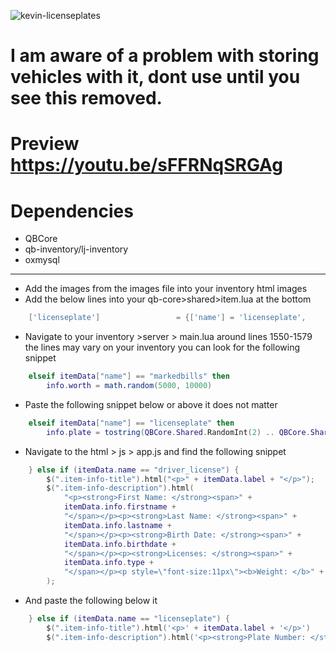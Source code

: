 ![kevin-licenseplates](https://user-images.githubusercontent.com/89563654/196052842-b97193b0-6f25-44c9-88ca-9866a017c6ae.jpg)

# I am aware of a problem with storing vehicles with it, dont use until you see this removed.

# Preview https://youtu.be/sFFRNqSRGAg
# Dependencies
- QBCore
- qb-inventory/lj-inventory
- oxmysql

------------------------------------------------------------------------------------

* Add the images from the images file into your inventory html images
* Add the below lines into your qb-core>shared>item.lua at the bottom
```lua
	['licenseplate'] 				 = {['name'] = 'licenseplate', 			  	  	['label'] = 'License Plate', 			['weight'] = 1000, 		['type'] = 'item', 		['image'] = 'licenseplate.png', 			['unique'] = true, 		['useable'] = true, 	['shouldClose'] = true,	   ['combinable'] = nil,   ['description'] = ''},
```

* Navigate to your inventory >server > main.lua around lines 1550-1579 the lines may vary on your inventory you can look for the following snippet
```lua
	elseif itemData["name"] == "markedbills" then
		info.worth = math.random(5000, 10000)
```
* Paste the following snippet below or above it does not matter
```lua
	elseif itemData["name"] == "licenseplate" then
		info.plate = tostring(QBCore.Shared.RandomInt(2) .. QBCore.Shared.RandomStr(2) .. QBCore.Shared.RandomInt(2) .. QBCore.Shared.RandomStr(2))
```
* Navigate to the html > js > app.js and find the following snippet
```lua
	} else if (itemData.name == "driver_license") {
		$(".item-info-title").html("<p>" + itemData.label + "</p>");
		$(".item-info-description").html(
			"<p><strong>First Name: </strong><span>" +
			itemData.info.firstname +
			"</span></p><p><strong>Last Name: </strong><span>" +
			itemData.info.lastname +
			"</span></p><p><strong>Birth Date: </strong><span>" +
			itemData.info.birthdate +
			"</span></p><p><strong>Licenses: </strong><span>" +
			itemData.info.type +
			"</span></p><p style=\"font-size:11px\"><b>Weight: </b>" + itemData.weight + " | <b>Amount: </b> " + itemData.amount + " | <b>Quality: </b> " + "<a style=\"font-size:11px;color:green\">" + Math.floor(itemData.info.quality) + "</a>"
		);
```
* And paste the following below it
```lua
	} else if (itemData.name == "licenseplate") {
		$(".item-info-title").html('<p>' + itemData.label + '</p>')
		$(".item-info-description").html('<p><strong>Plate Number: </strong><span>'+ itemData.info.plate);
```
